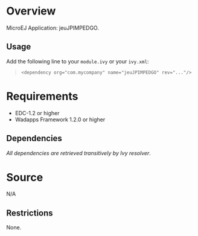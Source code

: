 <!--
	Markdown
-->

# Overview
MicroEJ Application: jeuJPIMPEDGO.

## Usage
Add the following line to your `module.ivy` or your `ivy.xml`:
> `<dependency org="com.mycompany" name="jeuJPIMPEDGO" rev="..."/>`

# Requirements
  - EDC-1.2 or higher
  - Wadapps Framework 1.2.0 or higher

## Dependencies
_All dependencies are retrieved transitively by Ivy resolver_.

# Source
N/A

## Restrictions
None.